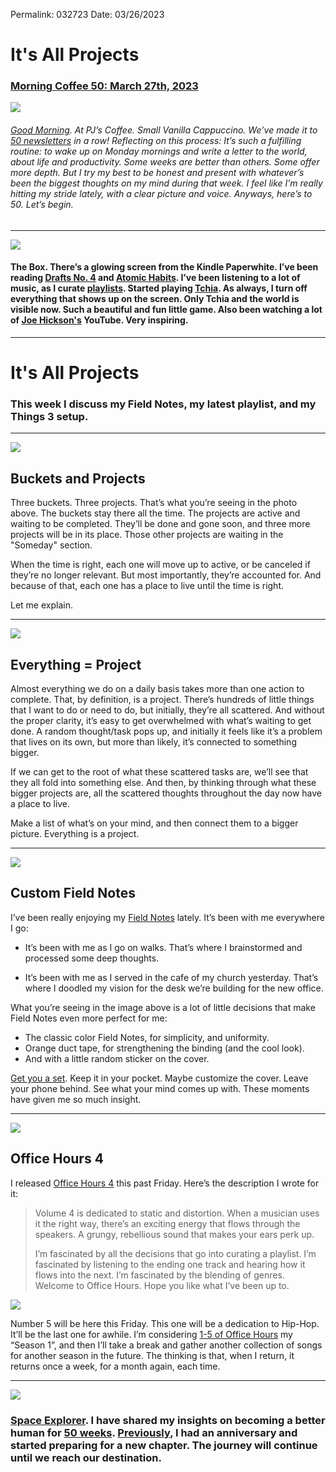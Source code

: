Permalink: 032723
Date: 03/26/2023

# It's All Projects

### [Morning Coffee 50: March 27th, 2023](https://nashp.com/032723)

![](https://i.imgur.com/zgG9Ezb.jpg)

###### [Good Morning](mailto:nashp@me.com). At PJ’s Coffee. Small Vanilla Cappuccino. We’ve made it to [50 newsletters](https://nashp.com/mc) in a row! Reflecting on this process: It’s such a fulfilling routine: to wake up on Monday mornings and write a letter to the world, about life and productivity. Some weeks are better than others. Some offer more depth. But I try my best to be honest and present with whatever’s been the biggest thoughts on my mind during that week. I feel like I’m really hitting my stride lately, with a clear picture and voice. Anyways, here’s to 50. Let’s begin.

----

![](https://media4.giphy.com/media/FSyvIuDbaHCfAJdKUh/giphy.gif?cid=2154d3d74d5990a76fa96d9cbdf07ebdcb32fb47ac0e1023&rid=giphy.gif&ct=g)

#### The Box. There’s a glowing screen from the Kindle Paperwhite. I’ve been reading [Drafts No. 4](https://www.amazon.com/Draft-No-4-Writing-Process/dp/0374142742) and [Atomic Habits](https://jamesclear.com/atomic-habits). I’ve been listening to a lot of music, as I curate [playlists](https://www.craft.do/s/1j8IoL6mGCIrku). Started playing [Tchia](https://youtu.be/dGqQbBxXtfM). As always, I turn off everything that shows up on the screen. Only Tchia and the world is visible now. Such a beautiful and fun little game. Also been watching a lot of [Joe Hickson's](https://www.youtube.com/@JoeHickson) YouTube. Very inspiring.

----

# It's All Projects

### This week I discuss my Field Notes, my latest playlist, and my Things 3 setup.

----

![](https://i.imgur.com/yXSON2D.jpg)

## Buckets and Projects

Three buckets. Three projects. That’s what you’re seeing in the photo above. The buckets stay there all the time. The projects are active and waiting to be completed. They’ll be done and gone soon, and three more projects will be in its place. Those other projects are waiting in the "Someday" section.

When the time is right, each one will move up to active, or be canceled if they’re no longer relevant. But most importantly, they’re accounted for. And because of that, each one has a place to live until the time is right.

Let me explain.

----

![](https://i.imgur.com/iiV6p3G.jpg)

## Everything = Project

Almost everything we do on a daily basis takes more than one action to complete. That, by definition, is a project. There’s hundreds of little things that I want to do or need to do, but initially, they’re all scattered. And without the proper clarity, it’s easy to get overwhelmed with what’s waiting to get done. A random thought/task pops up, and initially it feels like it’s a problem that lives on its own, but more than likely, it’s connected to something bigger. 

If we can get to the root of what these scattered tasks are, we’ll see that they all fold into something else. And then, by thinking through what these bigger projects are, all the scattered thoughts throughout the day now have a place to live.

Make a list of what’s on your mind, and then connect them to a bigger picture. Everything is a project.

----

![](https://i.imgur.com/5UpreXQ.jpg)

## Custom Field Notes

I’ve been really enjoying my [Field Notes](https://fieldnotesbrand.com/) lately. It’s been with me everywhere I go:

- It’s been with me as I go on walks. That’s where I brainstormed and processed some deep thoughts.

- It’s been with me as I served in the cafe of my church yesterday. That’s where I doodled my vision for the desk we’re building for the new office. 

What you’re seeing in the image above is a lot of little decisions that make Field Notes even more perfect for me:

- The classic color Field Notes, for simplicity, and uniformity.
- Orange duct tape, for strengthening the binding (and the cool look).
- And with a little random sticker on the cover.

[Get you a set](https://fieldnotesbrand.com). Keep it in your pocket. Maybe customize the cover. Leave your phone behind. See what your mind comes up with. These moments have given me so much insight.

----

![](https://i.imgur.com/mSsd6RZ.jpg)

## Office Hours 4

I released [Office Hours 4](https://music.apple.com/us/playlist/office-hours-4/pl.u-WabZljjFdBPzPW) this past Friday. Here’s the description I wrote for it:

> Volume 4 is dedicated to static and distortion. When a musician uses it the right way, there’s an exciting energy that flows through the speakers. A grungy, rebellious sound that makes your ears perk up.
>  
> I’m fascinated by all the decisions that go into curating a playlist. I’m fascinated by listening to the ending one track and hearing how it flows into the next. I’m fascinated by the blending of genres. Welcome to Office Hours. Hope you like what I’ve been up to.

![](https://i.imgur.com/AS6R75Y.jpg)

Number 5 will be here this Friday. This one will be a dedication to Hip-Hop. It’ll be the last one for awhile. I’m considering [1-5 of Office Hours](https://www.craft.do/s/1j8IoL6mGCIrku) my “Season 1”, and then I’ll take a break and gather another collection of songs for another season in the future. The thinking is that, when I return, it returns once a week, for a month again, each time.

----

![](https://blotcdn.com/blog_7d9c6729f90a4fd68ca68a09e88009f0/_image_cache/a3a14dfa-5fbe-4467-9334-08637c451f11.png)

### [Space Explorer](https://www.patreon.com/nashp). I have shared my insights on becoming a better human for [50 weeks](https://www.craft.do/s/uPvD1SnSODfwSe). [Previously](https://nashp.com/032023), I had an anniversary and started preparing for a new chapter. The journey will continue until we reach our destination.
